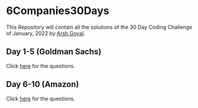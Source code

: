 # 6Companies30Days
This Repository will contain all the solutions of the 30 Day Coding Challenge of January, 2022 by [Arsh Goyal](https://www.linkedin.com/in/arshgoyal/).

## Day 1-5 (Goldman Sachs)

Click [here](https://docs.google.com/document/d/e/2PACX-1vRgrSl5zCl8P92F0qNuJyDF9v8aqfNd1UB9fQWTb-_aohzhPbZ0GOVbXvfnGHgzbWWdkf9gr7ZgM0lj/pub) for the questions.

## Day 6-10 (Amazon)

Click [here](https://docs.google.com/document/d/1KH9GVaUCET-y5SL5sg6DAnon9XwRRW-sPiyJ2p7FRLs/edit) for the questions.
